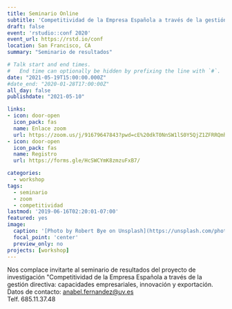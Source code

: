 ```yaml
---
title: Seminario Online 
subtitle: 'Competitividad de la Empresa Española a través de la gestión  directiva'
draft: false
event: 'rstudio::conf 2020'
event_url: https://rstd.io/conf
location: San Francisco, CA
summary: "Seminario de resultados"

# Talk start and end times.
#   End time can optionally be hidden by prefixing the line with `#`.
date: "2021-05-19T15:00:00.000Z"
#date_end: "2020-01-28T17:00:00Z"
all_day: false
publishdate: "2021-05-10"

links:
- icon: door-open
  icon_pack: fas
  name: Enlace zoom
  url: https://zoom.us/j/91679647843?pwd=cE%20dkT0NnSW1lS0Y5QjZ1ZFRRQmhSZz09/
- icon: door-open
  icon_pack: fas
  name: Registro
  url: https://forms.gle/HcSWCYmK8zmzuFxB7/

categories:
  - workshop
tags:
  - seminario
  - zoom
  - competitividad
lastmod: '2019-06-16T02:20:01-07:00'
featured: yes
image:
  caption: '[Photo by Robert Bye on Unsplash](https://unsplash.com/photos/R-WtV-QyVnY)'
  focal_point: 'center'
  preview_only: no
projects: [workshop]
---
```


Nos complace invitarte al seminario de resultados del proyecto de investigación "Competitividad de la Empresa Española a través de la gestión   directiva: capacidades empresariales, innovación y exportación.
Datos de contacto: 
[anabel.fernandez@uv.es](mailto:anabel.fernandez@uv.es)\
Telf. 685.11.37.48
